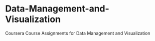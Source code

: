 # Data-Management-and-Visualization
Coursera Course Assignments for Data Management and Visualization
